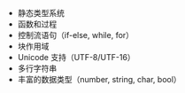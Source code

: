 <!-- 语言特性 -->

- 静态类型系统
- 函数和过程
- 控制流语句（if-else, while, for）
- 块作用域
- Unicode 支持（UTF-8/UTF-16）
- 多行字符串
- 丰富的数据类型（number, string, char, bool）
